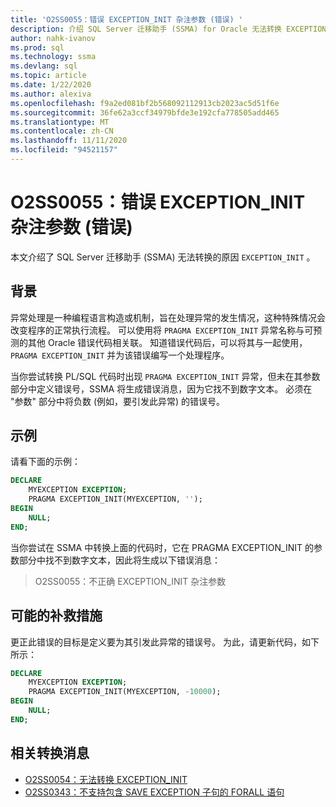 ```yaml
---
title: 'O2SS0055：错误 EXCEPTION_INIT 杂注参数 (错误) '
description: 介绍 SQL Server 迁移助手 (SSMA) for Oracle 无法转换 EXCEPTION_INIT 错误消息 O2SS0055 的原因。
author: nahk-ivanov
ms.prod: sql
ms.technology: ssma
ms.devlang: sql
ms.topic: article
ms.date: 1/22/2020
ms.author: alexiva
ms.openlocfilehash: f9a2ed081bf2b568092112913cb2023ac5d51f6e
ms.sourcegitcommit: 36fe62a3ccf34979bfde3e192cfa778505add465
ms.translationtype: MT
ms.contentlocale: zh-CN
ms.lasthandoff: 11/11/2020
ms.locfileid: "94521157"
---
```

# <a name="o2ss0055-incorrect-exception_init-pragma-parameter-error"></a>O2SS0055：错误 EXCEPTION_INIT 杂注参数 (错误) 

本文介绍了 SQL Server 迁移助手 (SSMA) 无法转换的原因 `EXCEPTION_INIT` 。

## <a name="background"></a>背景

异常处理是一种编程语言构造或机制，旨在处理异常的发生情况，这种特殊情况会改变程序的正常执行流程。 可以使用将 `PRAGMA EXCEPTION_INIT` 异常名称与可预测的其他 Oracle 错误代码相关联。 知道错误代码后，可以将其与一起使用， `PRAGMA EXCEPTION_INIT` 并为该错误编写一个处理程序。

当你尝试转换 PL/SQL 代码时出现 `PRAGMA EXCEPTION_INIT` 异常，但未在其参数部分中定义错误号，SSMA 将生成错误消息，因为它找不到数字文本。 必须在 "参数" 部分中将负数 (例如，要引发此异常) 的错误号。

## <a name="example"></a>示例

请看下面的示例：

```sql
DECLARE
    MYEXCEPTION EXCEPTION;
    PRAGMA EXCEPTION_INIT(MYEXCEPTION, '');
BEGIN
    NULL;
END;
```

当你尝试在 SSMA 中转换上面的代码时，它在 PRAGMA EXCEPTION_INIT 的参数部分中找不到数字文本，因此将生成以下错误消息：

> O2SS0055：不正确 EXCEPTION_INIT 杂注参数

## <a name="possible-remedies"></a>可能的补救措施

更正此错误的目标是定义要为其引发此异常的错误号。 为此，请更新代码，如下所示：

```sql
DECLARE
    MYEXCEPTION EXCEPTION;
    PRAGMA EXCEPTION_INIT(MYEXCEPTION, -10000);
BEGIN
    NULL;
END;
```

## <a name="related-conversion-messages"></a>相关转换消息

* [O2SS0054：无法转换 EXCEPTION_INIT](o2ss0054.md)
* [O2SS0343：不支持包含 SAVE EXCEPTION 子句的 FORALL 语句](o2ss0343.md)
